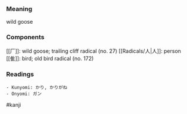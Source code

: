 ### Meaning

wild goose

### Components

[[厂]]: wild goose; trailing cliff radical (no. 27) [[Radicals/人|人]]: person [[隹]]: bird; old bird radical (no. 172)

### Readings

```
- Kunyomi: かり, かりがね
- Onyomi: ガン
```

#kanji